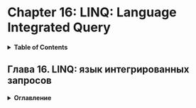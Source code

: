 # Chapter 16: LINQ: Language Integrated Query
<details>
  <summary><b>Table of Contents</b></summary>


</details>

## Глава 16. LINQ: язык интегрированных запросов
<details>
  <summary><b>Оглавление</b></summary>

- Мост к данным		
- Стандартные операции запросов		
- Ключевые слова запросов C#		
- Преимущества лени		
- Приемы функционального программирования		
- Резюме	
</details>